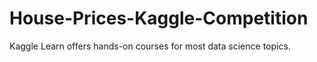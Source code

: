# House-Prices-Kaggle-Competition
Kaggle Learn offers hands-on courses for most data science topics.
